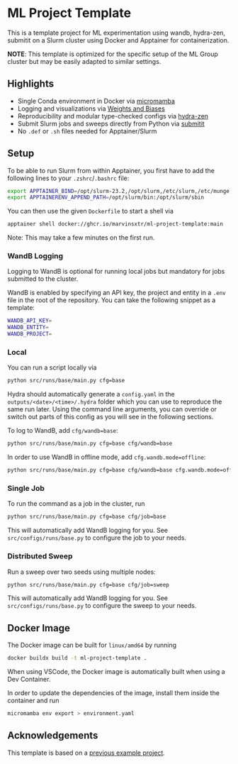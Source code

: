 # ML Project Template

This is a template project for ML experimentation using wandb, hydra-zen, submitit on a Slurm cluster using Docker and Apptainer for containerization.

**NOTE**: This template is optimized for the specific setup of the ML Group cluster but may be easily adapted to similar settings.

## Highlights

* Single Conda environment in Docker via [micromamba](https://mamba.readthedocs.io/en/latest/user_guide/micromamba.html)
* Logging and visualizations via [Weights and Biases](https://wandb.com)
* Reproducibility and modular type-checked configs via [hydra-zen](https://github.com/mit-ll-responsible-ai/hydra-zen)
* Submit Slurm jobs and sweeps directly from Python via [submitit](https://github.com/facebookincubator/submitit)
* No `.def` or `.sh` files needed for Apptainer/Slurm

## Setup

To be able to run Slurm from within Apptainer, you first have to add the following lines to your `.zshrc`/`.bashrc` file:

```bash
export APPTAINER_BIND=/opt/slurm-23.2,/opt/slurm,/etc/slurm,/etc/munge,/var/log/munge,/var/run/munge,/lib/x86_64-linux-gnu
export APPTAINERENV_APPEND_PATH=/opt/slurm/bin:/opt/slurm/sbin
```

You can then use the given `Dockerfile` to start a shell via 

```bash
apptainer shell docker://ghcr.io/marvinsxtr/ml-project-template:main
```

Note: This may take a few minutes on the first run.

### WandB Logging

Logging to WandB is optional for running local jobs but mandatory for jobs submitted to the cluster.

WandB is enabled by specifying an API key, the project and entity in a `.env` file in the root of the repository. You can take the following snippet as a template:

```bash
WANDB_API_KEY=
WANDB_ENTITY=
WANDB_PROJECT=
```

### Local

You can run a script locally via

```bash
python src/runs/base/main.py cfg=base
```

Hydra should automatically generate a `config.yaml` in the `outputs/<date>/<time>/.hydra` folder which you can use to reproduce the same run later. Using the command line arguments, you can override or switch out parts of this config as you will see in the following sections.

To log to WandB, add `cfg/wandb=base`:

```bash
python src/runs/base/main.py cfg=base cfg/wandb=base
```

In order to use WandB in offline mode, add `cfg.wandb.mode=offline`:

```bash
python src/runs/base/main.py cfg=base cfg/wandb=base cfg.wandb.mode=offline
```

### Single Job

To run the command as a job in the cluster, run

```bash
python src/runs/base/main.py cfg=base cfg/job=base
```

This will automatically add WandB logging for you. See `src/configs/runs/base.py` to configure the job to your needs.

### Distributed Sweep

Run a sweep over two seeds using multiple nodes:

```bash
python src/runs/base/main.py cfg=base cfg/job=sweep
```

This will automatically add WandB logging for you. See `src/configs/runs/base.py` to configure the sweep to your needs.

## Docker Image

The Docker image can be built for `linux/amd64` by running

```bash
docker buildx build -t ml-project-template .
```

When using VSCode, the Docker image is automatically built when using a Dev Container.

In order to update the dependencies of the image, install them inside the container and run

```bash
micromamba env export > environment.yaml
```

## Acknowledgements

This template is based on a [previous example project](https://github.com/mx-e/example_project_ml_cluster).